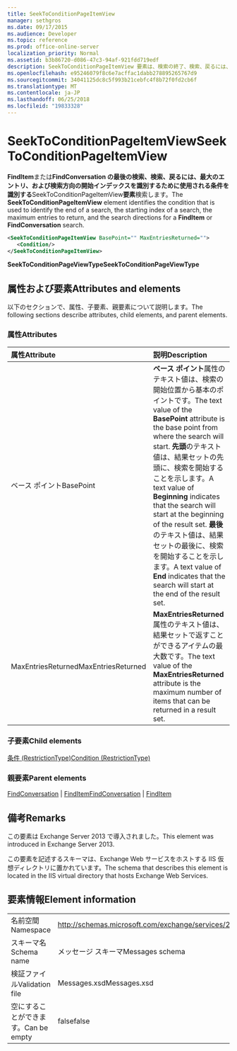 ```yaml
---
title: SeekToConditionPageItemView
manager: sethgros
ms.date: 09/17/2015
ms.audience: Developer
ms.topic: reference
ms.prod: office-online-server
localization_priority: Normal
ms.assetid: b3b86720-d086-47c3-94af-921fdd719edf
description: SeekToConditionPageItemView 要素は、検索の終了、検索、戻るには、最大のエントリと FindItem または FindConversation の検索に検索方向の開始インデックスを識別するために使用される条件を識別します。
ms.openlocfilehash: e95246079f8c6e7acffac1dabb278895265767d9
ms.sourcegitcommit: 34041125dc8c5f993b21cebfc4f8b72f0fd2cb6f
ms.translationtype: MT
ms.contentlocale: ja-JP
ms.lasthandoff: 06/25/2018
ms.locfileid: "19833328"
---
```

# <a name="seektoconditionpageitemview"></a><span data-ttu-id="87313-103">SeekToConditionPageItemView</span><span class="sxs-lookup"><span data-stu-id="87313-103">SeekToConditionPageItemView</span></span>

<span data-ttu-id="87313-104">**FindItem**または**FindConversation の最後の検索、検索、戻るには、最大のエントリ、および検索方向の開始インデックスを識別するために使用される条件を識別する**SeekToConditionPageItemView**要素**検索します。</span><span class="sxs-lookup"><span data-stu-id="87313-104">The **SeekToConditionPageItemView** element identifies the condition that is used to identify the end of a search, the starting index of a search, the maximum entries to return, and the search directions for a **FindItem** or **FindConversation** search.</span></span> 
  
```XML
<SeekToConditionPageItemView BasePoint="" MaxEntriesReturned="">
   <Condition/>
</SeekToConditionPageItemView>
```

 <span data-ttu-id="87313-105">**SeekToConditionPageViewType**</span><span class="sxs-lookup"><span data-stu-id="87313-105">**SeekToConditionPageViewType**</span></span>
## <a name="attributes-and-elements"></a><span data-ttu-id="87313-106">属性および要素</span><span class="sxs-lookup"><span data-stu-id="87313-106">Attributes and elements</span></span>

<span data-ttu-id="87313-107">以下のセクションで、属性、子要素、親要素について説明します。</span><span class="sxs-lookup"><span data-stu-id="87313-107">The following sections describe attributes, child elements, and parent elements.</span></span>
  
### <a name="attributes"></a><span data-ttu-id="87313-108">属性</span><span class="sxs-lookup"><span data-stu-id="87313-108">Attributes</span></span>

|<span data-ttu-id="87313-109">**属性**</span><span class="sxs-lookup"><span data-stu-id="87313-109">**Attribute**</span></span>|<span data-ttu-id="87313-110">**説明**</span><span class="sxs-lookup"><span data-stu-id="87313-110">**Description**</span></span>|
|:-----|:-----|
|<span data-ttu-id="87313-111">ベース ポイント</span><span class="sxs-lookup"><span data-stu-id="87313-111">BasePoint</span></span>  <br/> |<span data-ttu-id="87313-112">**ベース ポイント**属性のテキスト値は、検索の開始位置から基本のポイントです。</span><span class="sxs-lookup"><span data-stu-id="87313-112">The text value of the **BasePoint** attribute is the base point from where the search will start.</span></span> <span data-ttu-id="87313-113">**先頭**のテキスト値は、結果セットの先頭に、検索を開始することを示します。</span><span class="sxs-lookup"><span data-stu-id="87313-113">A text value of **Beginning** indicates that the search will start at the beginning of the result set.</span></span> <span data-ttu-id="87313-114">**最後**のテキスト値は、結果セットの最後に、検索を開始することを示します。</span><span class="sxs-lookup"><span data-stu-id="87313-114">A text value of **End** indicates that the search will start at the end of the result set.</span></span>  <br/> |
|<span data-ttu-id="87313-115">MaxEntriesReturned</span><span class="sxs-lookup"><span data-stu-id="87313-115">MaxEntriesReturned</span></span>  <br/> |<span data-ttu-id="87313-116">**MaxEntriesReturned**属性のテキスト値は、結果セットで返すことができるアイテムの最大数です。</span><span class="sxs-lookup"><span data-stu-id="87313-116">The text value of the **MaxEntriesReturned** attribute is the maximum number of items that can be returned in a result set.</span></span>  <br/> |
   
### <a name="child-elements"></a><span data-ttu-id="87313-117">子要素</span><span class="sxs-lookup"><span data-stu-id="87313-117">Child elements</span></span>

[<span data-ttu-id="87313-118">条件 (RestrictionType)</span><span class="sxs-lookup"><span data-stu-id="87313-118">Condition (RestrictionType)</span></span>](condition-restrictiontype.md)
  
### <a name="parent-elements"></a><span data-ttu-id="87313-119">親要素</span><span class="sxs-lookup"><span data-stu-id="87313-119">Parent elements</span></span>

<span data-ttu-id="87313-120">[FindConversation](findconversation.md) | [FindItem](finditem.md)</span><span class="sxs-lookup"><span data-stu-id="87313-120">[FindConversation](findconversation.md) | [FindItem](finditem.md)</span></span>
  
## <a name="remarks"></a><span data-ttu-id="87313-121">備考</span><span class="sxs-lookup"><span data-stu-id="87313-121">Remarks</span></span>

<span data-ttu-id="87313-122">この要素は Exchange Server 2013 で導入されました。</span><span class="sxs-lookup"><span data-stu-id="87313-122">This element was introduced in Exchange Server 2013.</span></span>
  
<span data-ttu-id="87313-123">この要素を記述するスキーマは、Exchange Web サービスをホストする IIS 仮想ディレクトリに置かれています。</span><span class="sxs-lookup"><span data-stu-id="87313-123">The schema that describes this element is located in the IIS virtual directory that hosts Exchange Web Services.</span></span>
  
## <a name="element-information"></a><span data-ttu-id="87313-124">要素情報</span><span class="sxs-lookup"><span data-stu-id="87313-124">Element information</span></span>

|||
|:-----|:-----|
|<span data-ttu-id="87313-125">名前空間</span><span class="sxs-lookup"><span data-stu-id="87313-125">Namespace</span></span>  <br/> |http://schemas.microsoft.com/exchange/services/2006/messages  <br/> |
|<span data-ttu-id="87313-126">スキーマ名</span><span class="sxs-lookup"><span data-stu-id="87313-126">Schema name</span></span>  <br/> |<span data-ttu-id="87313-127">メッセージ スキーマ</span><span class="sxs-lookup"><span data-stu-id="87313-127">Messages schema</span></span>  <br/> |
|<span data-ttu-id="87313-128">検証ファイル</span><span class="sxs-lookup"><span data-stu-id="87313-128">Validation file</span></span>  <br/> |<span data-ttu-id="87313-129">Messages.xsd</span><span class="sxs-lookup"><span data-stu-id="87313-129">Messages.xsd</span></span>  <br/> |
|<span data-ttu-id="87313-130">空にすることができます。</span><span class="sxs-lookup"><span data-stu-id="87313-130">Can be empty</span></span>  <br/> |<span data-ttu-id="87313-131">false</span><span class="sxs-lookup"><span data-stu-id="87313-131">false</span></span>  <br/> |
   

